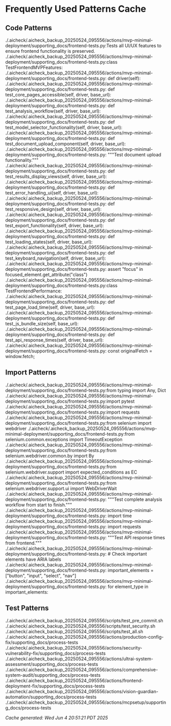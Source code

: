 # Frequently Used Patterns Cache

## Code Patterns
./.aicheck/.aicheck_backup_20250524_095556/actions/mvp-minimal-deployment/supporting_docs/frontend-tests.py:Tests all UI/UX features to ensure frontend functionality is preserved.
./.aicheck/.aicheck_backup_20250524_095556/actions/mvp-minimal-deployment/supporting_docs/frontend-tests.py:class TestFrontendMVPFeatures:
./.aicheck/.aicheck_backup_20250524_095556/actions/mvp-minimal-deployment/supporting_docs/frontend-tests.py:    def driver(self):
./.aicheck/.aicheck_backup_20250524_095556/actions/mvp-minimal-deployment/supporting_docs/frontend-tests.py:    def test_core_pages_accessible(self, driver, base_url):
./.aicheck/.aicheck_backup_20250524_095556/actions/mvp-minimal-deployment/supporting_docs/frontend-tests.py:    def test_analysis_workflow(self, driver, base_url):
./.aicheck/.aicheck_backup_20250524_095556/actions/mvp-minimal-deployment/supporting_docs/frontend-tests.py:    def test_model_selector_functionality(self, driver, base_url):
./.aicheck/.aicheck_backup_20250524_095556/actions/mvp-minimal-deployment/supporting_docs/frontend-tests.py:    def test_document_upload_component(self, driver, base_url):
./.aicheck/.aicheck_backup_20250524_095556/actions/mvp-minimal-deployment/supporting_docs/frontend-tests.py:        """Test document upload functionality."""
./.aicheck/.aicheck_backup_20250524_095556/actions/mvp-minimal-deployment/supporting_docs/frontend-tests.py:    def test_results_display_views(self, driver, base_url):
./.aicheck/.aicheck_backup_20250524_095556/actions/mvp-minimal-deployment/supporting_docs/frontend-tests.py:    def test_error_handling_ui(self, driver, base_url):
./.aicheck/.aicheck_backup_20250524_095556/actions/mvp-minimal-deployment/supporting_docs/frontend-tests.py:    def test_responsive_design(self, driver, base_url):
./.aicheck/.aicheck_backup_20250524_095556/actions/mvp-minimal-deployment/supporting_docs/frontend-tests.py:    def test_export_functionality(self, driver, base_url):
./.aicheck/.aicheck_backup_20250524_095556/actions/mvp-minimal-deployment/supporting_docs/frontend-tests.py:    def test_loading_states(self, driver, base_url):
./.aicheck/.aicheck_backup_20250524_095556/actions/mvp-minimal-deployment/supporting_docs/frontend-tests.py:    def test_keyboard_navigation(self, driver, base_url):
./.aicheck/.aicheck_backup_20250524_095556/actions/mvp-minimal-deployment/supporting_docs/frontend-tests.py:        assert "focus" in focused_element.get_attribute("class")
./.aicheck/.aicheck_backup_20250524_095556/actions/mvp-minimal-deployment/supporting_docs/frontend-tests.py:class TestFrontendPerformance:
./.aicheck/.aicheck_backup_20250524_095556/actions/mvp-minimal-deployment/supporting_docs/frontend-tests.py:    def test_page_load_time(self, driver, base_url):
./.aicheck/.aicheck_backup_20250524_095556/actions/mvp-minimal-deployment/supporting_docs/frontend-tests.py:    def test_js_bundle_size(self, base_url):
./.aicheck/.aicheck_backup_20250524_095556/actions/mvp-minimal-deployment/supporting_docs/frontend-tests.py:    def test_api_response_times(self, driver, base_url):
./.aicheck/.aicheck_backup_20250524_095556/actions/mvp-minimal-deployment/supporting_docs/frontend-tests.py:            const originalFetch = window.fetch;

## Import Patterns  
./.aicheck/.aicheck_backup_20250524_095556/actions/mvp-minimal-deployment/supporting_docs/frontend-tests.py:from typing import Any, Dict
./.aicheck/.aicheck_backup_20250524_095556/actions/mvp-minimal-deployment/supporting_docs/frontend-tests.py:import pytest
./.aicheck/.aicheck_backup_20250524_095556/actions/mvp-minimal-deployment/supporting_docs/frontend-tests.py:import requests
./.aicheck/.aicheck_backup_20250524_095556/actions/mvp-minimal-deployment/supporting_docs/frontend-tests.py:from selenium import webdriver
./.aicheck/.aicheck_backup_20250524_095556/actions/mvp-minimal-deployment/supporting_docs/frontend-tests.py:from selenium.common.exceptions import TimeoutException
./.aicheck/.aicheck_backup_20250524_095556/actions/mvp-minimal-deployment/supporting_docs/frontend-tests.py:from selenium.webdriver.common.by import By
./.aicheck/.aicheck_backup_20250524_095556/actions/mvp-minimal-deployment/supporting_docs/frontend-tests.py:from selenium.webdriver.support import expected_conditions as EC
./.aicheck/.aicheck_backup_20250524_095556/actions/mvp-minimal-deployment/supporting_docs/frontend-tests.py:from selenium.webdriver.support.ui import WebDriverWait
./.aicheck/.aicheck_backup_20250524_095556/actions/mvp-minimal-deployment/supporting_docs/frontend-tests.py:        """Test complete analysis workflow from start to finish."""
./.aicheck/.aicheck_backup_20250524_095556/actions/mvp-minimal-deployment/supporting_docs/frontend-tests.py:        import time
./.aicheck/.aicheck_backup_20250524_095556/actions/mvp-minimal-deployment/supporting_docs/frontend-tests.py:        import requests
./.aicheck/.aicheck_backup_20250524_095556/actions/mvp-minimal-deployment/supporting_docs/frontend-tests.py:        """Test API response times from frontend."""
./.aicheck/.aicheck_backup_20250524_095556/actions/mvp-minimal-deployment/supporting_docs/frontend-tests.py:        # Check important elements have ARIA labels
./.aicheck/.aicheck_backup_20250524_095556/actions/mvp-minimal-deployment/supporting_docs/frontend-tests.py:        important_elements = ["button", "input", "select", "nav"]
./.aicheck/.aicheck_backup_20250524_095556/actions/mvp-minimal-deployment/supporting_docs/frontend-tests.py:        for element_type in important_elements:

## Test Patterns
./.aicheck/.aicheck_backup_20250524_095556/scripts/test_pre_commit.sh
./.aicheck/.aicheck_backup_20250524_095556/scripts/test_security.sh
./.aicheck/.aicheck_backup_20250524_095556/scripts/test_all.sh
./.aicheck/.aicheck_backup_20250524_095556/actions/production-config-fix/supporting_docs/process-tests
./.aicheck/.aicheck_backup_20250524_095556/actions/security-vulnerability-fix/supporting_docs/process-tests
./.aicheck/.aicheck_backup_20250524_095556/actions/ultrai-system-assessment/supporting_docs/process-tests
./.aicheck/.aicheck_backup_20250524_095556/actions/comprehensive-system-audit/supporting_docs/process-tests
./.aicheck/.aicheck_backup_20250524_095556/actions/frontend-deployment-fix/supporting_docs/process-tests
./.aicheck/.aicheck_backup_20250524_095556/actions/vision-guardian-automation/supporting_docs/process-tests
./.aicheck/.aicheck_backup_20250524_095556/actions/mcpsetup/supporting_docs/process-tests

*Cache generated: Wed Jun  4 20:51:21 PDT 2025*

